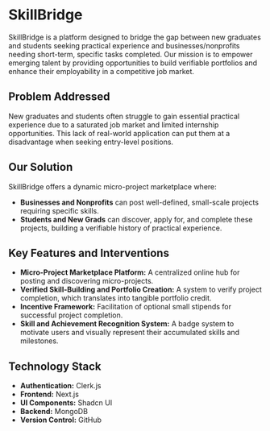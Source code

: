 # SkillBridge

SkillBridge is a platform designed to bridge the gap between new graduates and students seeking practical experience and businesses/nonprofits needing short-term, specific tasks completed. Our mission is to empower emerging talent by providing opportunities to build verifiable portfolios and enhance their employability in a competitive job market.

## Problem Addressed

New graduates and students often struggle to gain essential practical experience due to a saturated job market and limited internship opportunities. This lack of real-world application can put them at a disadvantage when seeking entry-level positions.

## Our Solution

SkillBridge offers a dynamic micro-project marketplace where:

*   **Businesses and Nonprofits** can post well-defined, small-scale projects requiring specific skills.
*   **Students and New Grads** can discover, apply for, and complete these projects, building a verifiable history of practical experience.

## Key Features and Interventions

*   **Micro-Project Marketplace Platform:** A centralized online hub for posting and discovering micro-projects.
*   **Verified Skill-Building and Portfolio Creation:** A system to verify project completion, which translates into tangible portfolio credit.
*   **Incentive Framework:** Facilitation of optional small stipends for successful project completion.
*   **Skill and Achievement Recognition System:** A badge system to motivate users and visually represent their accumulated skills and milestones.


## Technology Stack

*   **Authentication:** Clerk.js
*   **Frontend:** Next.js
*   **UI Components:** Shadcn UI
*   **Backend:** MongoDB
*   **Version Control:** GitHub


